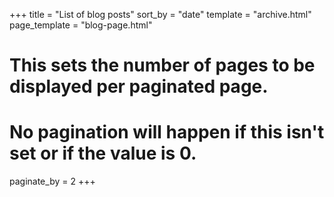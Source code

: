 +++
title = "List of blog posts"
sort_by = "date"
template = "archive.html"
page_template = "blog-page.html"

# This sets the number of pages to be displayed per paginated page.
# No pagination will happen if this isn't set or if the value is 0.
paginate_by = 2
+++